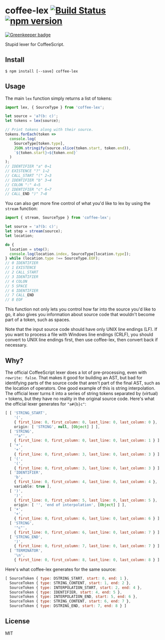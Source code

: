 # coffee-lex [![Build Status](https://travis-ci.org/decaffeinate/coffee-lex.svg?branch=master)](https://travis-ci.org/decaffeinate/coffee-lex) [![npm version](https://badge.fury.io/js/coffee-lex.svg)](https://badge.fury.io/js/coffee-lex)

[![Greenkeeper badge](https://badges.greenkeeper.io/decaffeinate/coffee-lex.svg)](https://greenkeeper.io/)

Stupid lexer for CoffeeScript.

## Install

```
$ npm install [--save] coffee-lex
```

## Usage

The main `lex` function simply returns a list of tokens:

```js
import lex, { SourceType } from 'coffee-lex';

let source = 'a?(b: c)';
let tokens = lex(source);

// Print tokens along with their source.
tokens.forEach(token =>
  console.log(
    SourceType[token.type],
    JSON.stringify(source.slice(token.start, token.end)),
    `${token.start}→${token.end}`
  )
);
// IDENTIFIER "a" 0→1
// EXISTENCE "?" 1→2
// CALL_START "(" 2→3
// IDENTIFIER "b" 3→4
// COLON ":" 4→5
// IDENTIFIER "c" 6→7
// CALL_END ")" 7→8
```

You can also get more fine control of what you'd like to lex by using the
`stream` function:

```js
import { stream, SourceType } from 'coffee-lex';

let source = 'a?(b: c)';
let step = stream(source);
let location;

do {
  location = step();
  console.log(location.index, SourceType[location.type]);
} while (location.type !== SourceType.EOF);
// 0 IDENTIFIER
// 1 EXISTENCE
// 2 CALL_START
// 3 IDENTIFIER
// 4 COLON
// 5 SPACE
// 6 IDENTIFIER
// 7 CALL_END
// 8 EOF
```

This function not only lets you control how far into the source you'd like to
go, it also gives you information about source code that wouldn't become part of
a token, such as spaces.

Note that the input source code should have only UNIX line endings (LF). If you
want to process a file with Windows line endings (CRLF), you should convert to
UNIX line endings first, then use coffee-lex, then convert back if necessary.

## Why?

The official CoffeeScript lexer does a lot of pre-processing, even with
`rewrite: false`. That makes it good for building an AST, but bad for
identifying parts of the source code that aren't part of the final AST, such as
the location of operators. One good example of this is string interpolation. The
official lexer turns it into a series of string tokens separated by (virtual)
`+` tokens, but they have no reality in the original source code. Here's what
the official lexer generates for `"a#{b}c"`:

```js
[ [ 'STRING_START',
    '(',
    { first_line: 0, first_column: 0, last_line: 0, last_column: 0 },
    origin: [ 'STRING', null, [Object] ] ],
  [ 'STRING',
    '"a"',
    { first_line: 0, first_column: 0, last_line: 0, last_column: 1 } ],
  [ '+',
    '+',
    { first_line: 0, first_column: 3, last_line: 0, last_column: 3 } ],
  [ '(',
    '(',
    { first_line: 0, first_column: 3, last_line: 0, last_column: 3 } ],
  [ 'IDENTIFIER',
    'b',
    { first_line: 0, first_column: 4, last_line: 0, last_column: 4 },
    variable: true ],
  [ ')',
    ')',
    { first_line: 0, first_column: 5, last_line: 0, last_column: 5 },
    origin: [ '', 'end of interpolation', [Object] ] ],
  [ '+',
    '+',
    { first_line: 0, first_column: 6, last_line: 0, last_column: 6 } ],
  [ 'STRING',
    '"c"',
    { first_line: 0, first_column: 6, last_line: 0, last_column: 7 } ],
  [ 'STRING_END',
    ')',
    { first_line: 0, first_column: 7, last_line: 0, last_column: 7 } ],
  [ 'TERMINATOR',
    '\n',
    { first_line: 0, first_column: 8, last_line: 0, last_column: 8 } ] ]
```

Here's what coffee-lex generates for the same source:

```js
[ SourceToken { type: DSTRING_START, start: 0, end: 1 },
  SourceToken { type: STRING_CONTENT, start: 1, end: 2 },
  SourceToken { type: INTERPOLATION_START, start: 2, end: 4 },
  SourceToken { type: IDENTIFIER, start: 4, end: 5 },
  SourceToken { type: INTERPOLATION_END, start: 5, end: 6 },
  SourceToken { type: STRING_CONTENT, start: 6, end: 7 },
  SourceToken { type: DSTRING_END, start: 7, end: 8 } ]
```

## License

MIT
